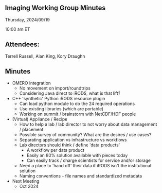 ## Imaging Working Group Minutes

Thursday, 2024/09/19

10:00 am ET

## Attendees:

Terrell Russell, Alan King, Kory Draughn

## Minutes

 - OMERO integration
   - No movement on import/roundtrips
   - Considering Java direct to iRODS, what is that lift?
 - C++ 'synthetic' Python iRODS resource plugin
   - Can load python module to do the 24 required operations
   - Use existing libraries (which are portable)
   - Working on summit / brainstorm with NetCDF/HDF people
 - (Virtual) Appliance / Recipe
   - How to help a lab / lab director to not worry about data management / placement
   - Possible survey of community?   What are the desires / use cases?
   - Separating application vs infrastructure vs workflows
   - Lab directors should think / define 'data products'
     - A workflow per data product
     - Easily an 80% solution available with pieces today
     - Can easily track / charge scientists for service and/or storage
   - Need a place to 'hand off' their data if iRODS isn't the institutional solution
   - Naming conventions - file names and standardized metadata
 - Next Meeting
   - Oct 2024
